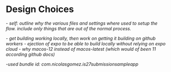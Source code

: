 # Design Choices

*- self: outline why the various files and settings where used to setup the flow. include only things that are out of the normal process.*

*- get building working locally, then work on getting it building on github workers*
*- ejection of expo to be able to build locally without relying on expo cloud*
*- why macos-12 instead of macos-latest (which would of been 11 according github docs)*

*-used bundle id: com.nicolasgomez.is27submissionsampleapp*